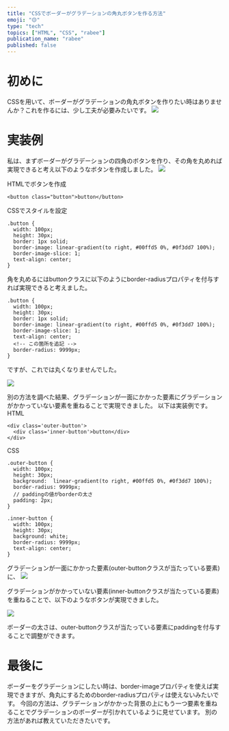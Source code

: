 ```yaml
---
title: "CSSでボーダーがグラデーションの角丸ボタンを作る方法"
emoji: "🟡"
type: "tech"
topics: ["HTML", "CSS", "rabee"]
publication_name: "rabee"
published: false
---
```


# 初めに
CSSを用いて、ボーダーがグラデーションの角丸ボタンを作りたい時はありませんか？これを作るには、少し工夫が必要みたいです。
![](https://storage.googleapis.com/zenn-user-upload/33ee23676595-20230415.png)
# 実装例
私は、まずボーダーがグラデーションの四角のボタンを作り、その角を丸めれば実現できると考え以下のようなボタンを作成しました。
![](https://storage.googleapis.com/zenn-user-upload/32c34838cc67-20230415.png)

HTMLでボタンを作成
```
<button class="button">button</button>
```
CSSでスタイルを設定

```
.button {
  width: 100px;
  height: 30px;
  border: 1px solid;
  border-image: linear-gradient(to right, #00ffd5 0%, #0f3dd7 100%);
  border-image-slice: 1; 
  text-align: center;
}
```
角を丸めるにはbuttonクラスに以下のようにborder-radiusプロパティを付与すれば実現できると考えました。
```
.button {
  width: 100px;
  height: 30px;
  border: 1px solid;
  border-image: linear-gradient(to right, #00ffd5 0%, #0f3dd7 100%);
  border-image-slice: 1; 
  text-align: center;
  <!-- この箇所を追記 -->
  border-radius: 9999px;
}
```
ですが、これでは丸くなりませんでした。

![](https://storage.googleapis.com/zenn-user-upload/32c34838cc67-20230415.png)


別の方法を調べた結果、グラデーションが一面にかかった要素にグラデーションがかかっていない要素を重ねることで実現できました。
以下は実装例です。
HTML
```
<div class='outer-button'>
  <div class='inner-button'>button</div>
</div>
```
CSS
```
.outer-button {
  width: 100px;
  height: 30px;
  background:  linear-gradient(to right, #00ffd5 0%, #0f3dd7 100%);
  border-radius: 9999px;
  // paddingの値がborderの太さ
  padding: 2px;
}

.inner-button {
  width: 100px;
  height: 30px;
  background: white;
  border-radius: 9999px;
  text-align: center;
}
```
グラデーションが一面にかかった要素(outer-buttonクラスが当たっている要素)に、
![](https://storage.googleapis.com/zenn-user-upload/557fe15396af-20230415.png)

グラデーションがかかっていない要素(inner-buttonクラスが当たっている要素)を重ねることで、以下のようなボタンが実現できました。

![](https://storage.googleapis.com/zenn-user-upload/33ee23676595-20230415.png)

ボーダーの太さは、outer-buttonクラスが当たっている要素にpaddingを付与することで調整ができます。

# 最後に
ボーダーをグラデーションにしたい時は、border-imageプロパティを使えば実現できますが、角丸にするためのborder-radiusプロパティは使えないみたいです。
今回の方法は、グラデーションがかかった背景の上にもう一つ要素を重ねることでグラデーションのボーダーが引かれているように見せています。
別の方法があれば教えていただきたいです。
